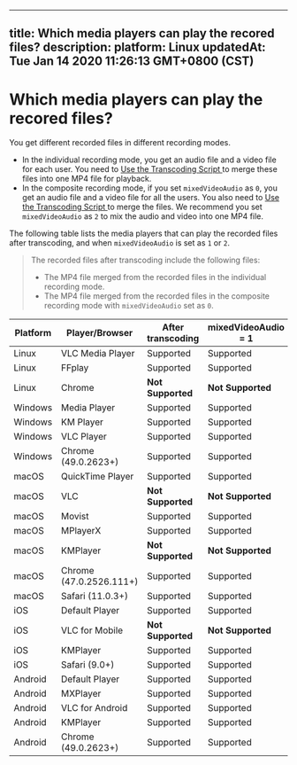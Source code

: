 
---
title: Which media players can play the recored files?
description: 
platform: Linux
updatedAt: Tue Jan 14 2020 11:26:13 GMT+0800 (CST)
---
# Which media players can play the recored files?
You get different recorded files in different recording modes.

- In the individual recording mode, you get an audio file and a video file for each user. You need to [Use the Transcoding Script ](../../en/Recording/recording_transcoding.md) to merge these files into one MP4 file for playback.
- In the composite recording mode, if you set `mixedVideoAudio` as `0`, you get an audio file and a video file for all the users. You also need to [Use the Transcoding Script ](../../en/Recording/recording_transcoding.md) to merge the files. We recommend you set `mixedVideoAudio` as `2` to mix the audio and video into one MP4 file.

The following table lists the media players that can play the recorded files after transcoding, and when `mixedVideoAudio` is set as `1` or `2`.

> The recorded files after transcoding include the following files:
> - The MP4 file merged from the recorded files in the individual recording mode.
> - The MP4 file merged from the recorded files in the composite recording mode with `mixedVideoAudio`  set as `0`.

| Platform | Player/Browser          | After transcoding | mixedVideoAudio = 1 | mixedVideoAudio = 2 |
| -------- | ----------------------- | ----------------- | ------------------- | ------------------- |
| Linux    | VLC Media Player        | Supported         | Supported           | Supported           |
| Linux    | FFplay                | Supported         | Supported           | Supported           |
| Linux    | Chrome                  | **Not Supported** | **Not Supported**   | **Not Supported**   |
| Windows  | Media Player            | Supported         | Supported           | Supported           |
| Windows  | KM Player               | Supported         | Supported           | Supported           |
| Windows  | VLC Player              | Supported         | Supported           | Supported           |
| Windows  | Chrome (49.0.2623+)     | Supported         | Supported           | Supported           |
| macOS    | QuickTime Player        | Supported         | Supported           | Supported           |
| macOS    | VLC                     | **Not Supported** | **Not Supported**   | **Not Supported**   |
| macOS    | Movist                  | Supported         | Supported           | Supported           |
| macOS    | MPlayerX                | Supported         | Supported           | Supported           |
| macOS    | KMPlayer                | **Not Supported** | **Not Supported**   | **Not Supported**   |
| macOS    | Chrome (47.0.2526.111+) | Supported         | Supported           | Supported           |
| macOS    | Safari (11.0.3+)        | Supported         | Supported           | Supported           |
| iOS      | Default Player          | Supported         | Supported           | Supported           |
| iOS      | VLC for Mobile          | **Not Supported** | **Not Supported**   | Supported           |
| iOS      | KMPlayer                | Supported         | Supported           | Supported           |
| iOS      | Safari (9.0+)           | Supported         | Supported           | Supported           |
| Android  | Default Player          | Supported         | Supported           | Supported           |
| Android  | MXPlayer                | Supported         | Supported           | Supported           |
| Android  | VLC for Android         | Supported         | Supported           | Supported           |
| Android  | KMPlayer                | Supported         | Supported           | Supported           |
| Android  | Chrome (49.0.2623+)     | Supported         | Supported           | Supported           |
